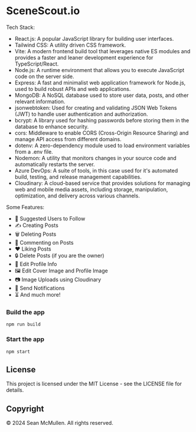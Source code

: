 # SceneScout.io


<!-- ![Demo App](https://i.ibb.co/f8y9vGS/Group-82.png) -->

Tech Stack:

-   React.js: A popular JavaScript library for building user interfaces.
-   Tailwind CSS: A utility driven CSS framework.
-   Vite: A modern frontend build tool that leverages native ES modules and provides a faster and leaner development experience for TypeScript/React.
-   Node.js: A runtime environment that allows you to execute JavaScript code on the server side.
-   Express: A fast and minimalist web application framework for Node.js, used to build robust APIs and web applications.
-   MongoDB: A NoSQL database used to store user data, posts, and other relevant information.
-   jsonwebtoken: Used for creating and validating JSON Web Tokens (JWT) to handle user authentication and authorization.
-   bcrypt: A library used for hashing passwords before storing them in the database to enhance security.
-   cors: Middleware to enable CORS (Cross-Origin Resource Sharing) and manage API access from different domains.
-   dotenv: A zero-dependency module used to load environment variables from a .env file.
-   Nodemon: A utility that monitors changes in your source code and automatically restarts the server.
-   Azure DevOps: A suite of tools, in this case used for it's automated build, testing, and release management capabilities.
-   Cloudinary: A cloud-based service that provides solutions for managing web and mobile media assets, including storage, manipulation, optimization, and delivery across various channels.

Some Features:

-   👥 Suggested Users to Follow
-   ✍️ Creating Posts
-   🗑️ Deleting Posts
-   💬 Commenting on Posts
-   ❤️ Liking Posts
-   🔒 Delete Posts (if you are the owner)
-   📝 Edit Profile Info
-   🖼️ Edit Cover Image and Profile Image
-   📷 Image Uploads using Cloudinary
-   🔔 Send Notifications
-   ⏳ And much more!


### Build the app

```shell
npm run build
```

### Start the app

```shell
npm start
```

## License

This project is licensed under the MIT License - see the LICENSE file for details.

## Copyright

© 2024 Sean McMullen. All rights reserved.
